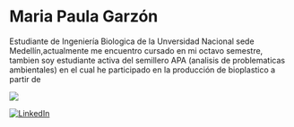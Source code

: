 # Maria Paula Garzón

Estudiante de Ingeniería Biologica de la Unversidad Nacional sede Medellín,actualmente me encuentro cursado en mi octavo semestre, tambien soy 
estudiante activa del semillero APA (analisis de problematicas ambientales) en el cual he participado en la producción de bioplastico a partir
de 

<img src="https://img.shields.io/badge/Python-3776AB?style=for-the-badge&logo=python&logoColor=white" /> 

[![LinkedIn](https://img.shields.io/badge/LinkedIn-0077B5?style=for-the-badge&logo=linkedin&logoColor=white)](https://www.linkedin.com/in/mar%C3%ADa-paula-garz%C3%B3n-caicedo-32991a311?utm_source=share&utm_campaign=share_via&utm_content=profile&utm_medium=ios_app)

